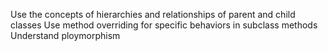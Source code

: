 Use the concepts of hierarchies and relationships of parent and child classes
Use method overriding for specific behaviors in subclass methods
Understand ploymorphism